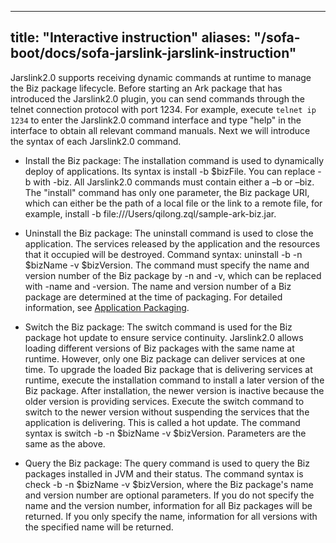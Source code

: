
---
title: "Interactive instruction"
aliases: "/sofa-boot/docs/sofa-jarslink-jarslink-instruction"
---


﻿Jarslink2.0 supports receiving dynamic commands at runtime to manage the Biz package lifecycle. Before starting an Ark package that has introduced the Jarslink2.0 plugin, you can send commands through the telnet connection protocol with port 1234. For example, execute `telnet ip 1234` to enter the Jarslink2.0 command interface and type "help" in the interface to obtain all relevant command manuals. Next we will introduce the syntax of each Jarslink2.0 command.

+ Install the Biz package:  The installation command is used to dynamically deploy of applications. Its syntax is install -b $bizFile. You can replace -b with -biz. All Jarslink2.0 commands must contain either a –b or –biz. The "install" command has only one parameter, the Biz package URI, which can either be the path of a local file or the link to a remote file, for example, install -b file:///Users/qilong.zql/sample-ark-biz.jar. 


+ Uninstall the Biz package: The uninstall command is used to close the application. The services released by the application and the resources that it occupied will be destroyed. Command syntax: uninstall -b -n $bizName -v $bizVersion. The command must specify the name and version number of the Biz package by -n and -v, which can be replaced with -name and -version. The name and version number of a Biz package are determined at the time of packaging. For detailed information, see [Application Packaging](./jarslink-repackage).


+ Switch the Biz package: The switch command is used for the Biz package hot update to ensure service continuity. Jarslink2.0 allows loading different versions of Biz packages with the same name at runtime. However, only one Biz package can deliver services at one time. To upgrade the loaded Biz package that is delivering services at runtime, execute the installation command to install a later version of the Biz package. After installation, the newer version is inactive because the older version is providing services. Execute the switch command to switch to the newer version without suspending the services that the application is delivering. This is called a hot update. The command syntax is switch -b -n $bizName -v $bizVersion. Parameters are the same as the above.


+ Query the Biz package: The query command is used to query the Biz packages installed in JVM and their status. The command syntax is check -b -n $bizName -v $bizVersion, where the Biz package's name and version number are optional parameters. If you do not specify the name and the version number, information for all Biz packages will be returned. If you only specify the name, information for all versions with the specified name will be returned.
